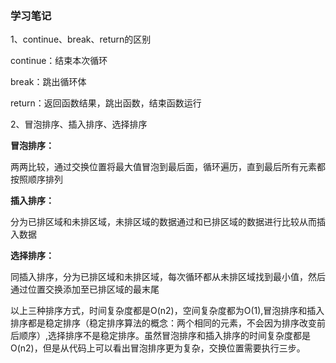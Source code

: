 ### 学习笔记

1、continue、break、return的区别

continue：结束本次循环

break：跳出循环体

return：返回函数结果，跳出函数，结束函数运行

2、冒泡排序、插入排序、选择排序

**冒泡排序：**

两两比较，通过交换位置将最大值冒泡到最后面，循环遍历，直到最后所有元素都按照顺序排列

**插入排序：**

分为已排区域和未排区域，未排区域的数据通过和已排区域的数据进行比较从而插入数据

**选择排序：**

同插入排序，分为已排区域和未排区域，每次循环都从未排区域找到最小值，然后通过位置交换添加至已排区域的最末尾

以上三种排序方式，时间复杂度都是O(n2)，空间复杂度都为O(1),冒泡排序和插入排序都是稳定排序（稳定排序算法的概念：两个相同的元素，不会因为排序改变前后顺序）,选择排序不是稳定排序。虽然冒泡排序和插入排序的时间复杂度都是O(n2)，但是从代码上可以看出冒泡排序更为复杂，交换位置需要执行三步。